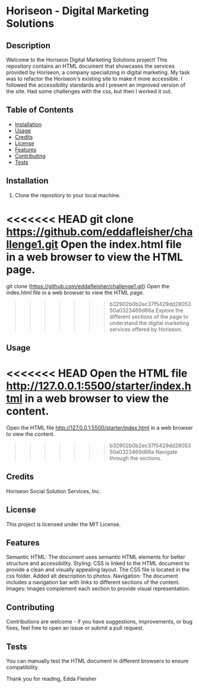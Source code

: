 # Horiseon - Digital Marketing Solutions

## Description

Welcome to the Horiseon Digital Marketing Solutions project! This repository contains an HTML document that showcases the services provided by Horiseon, a company specializing in digital marketing. My task was to refactor the Horiseon's existing site to make it more accessible. I followed the accessibility standards and I present an improved version of the site. Had some challenges with the css, but then I worked it out.


## Table of Contents

- [Installation](##installation)
- [Usage](##usage)
- [Credits](##credits)
- [License](##license)
- [Features](##features)
- [Contributing](##contributing)
- [Tests](##tests)

## Installation

1. Clone the repository to your local machine.

<<<<<<< HEAD
   git clone https://github.com/eddafleisher/challenge1.git
Open the index.html file in a web browser to view the HTML page.
=======
   git clone (https://github.com/eddafleisher/challenge1.git)
   Open the index.html file in a web browser to view the HTML page.
>>>>>>> b32902b0b2ec37f5429dd2805350a0323469d66a
Explore the different sections of the page to understand the digital marketing services offered by Horiseon.


## Usage

<<<<<<< HEAD
Open the HTML file http://127.0.0.1:5500/starter/index.html in a web browser to view the content.
=======
Open the HTML file http://127.0.0.1:5500/starter/index.html 
in a web browser to view the content.
>>>>>>> b32902b0b2ec37f5429dd2805350a0323469d66a
Navigate through the sections.

## Credits

Horiseon Social Solution Services, Inc.

## License

This project is licensed under the MIT License.

## Features

Semantic HTML: The document uses semantic HTML elements for better structure and accessibility.
Styling: CSS is linked to the HTML document to provide a clean and visually appealing layout. The CSS file is located in the css folder.
Added alt description to photos.
Navigation: The document includes a navigation bar with links to different sections of the content.
Images: Images complement each section to provide visual representation.

## Contributing

Contributions are welcome - if you have suggestions, improvements, or bug fixes, feel free to open an issue or submit a pull request.

## Tests
 
 You can manually test the HTML document in different browsers to ensure compatibility.

 Thank you for reading,
 Edda Fleisher
